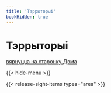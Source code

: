 ```yaml
---
title: 'Тэррыторыі'
bookHidden: true
---
```

# Тэррыторыі
[вярнуцца на старонку Дэма](../../)

{{< hide-menu >}}

{{< release-sight-items types="area" >}} 